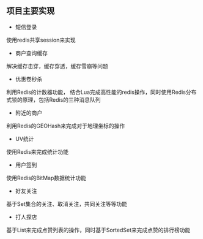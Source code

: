 ## 项目主要实现

* 短信登录

使用redis共享session来实现

* 商户查询缓存

解决缓存击穿，缓存穿透，缓存雪崩等问题

* 优惠卷秒杀

利用Redis的计数器功能， 结合Lua完成高性能的redis操作，同时使用Redis分布式锁的原理，包括Redis的三种消息队列

* 附近的商户

利用Redis的GEOHash来完成对于地理坐标的操作

* UV统计

使用Redis来完成统计功能

* 用户签到

使用Redis的BitMap数据统计功能

* 好友关注

基于Set集合的关注、取消关注，共同关注等等功能

* 打人探店

基于List来完成点赞列表的操作，同时基于SortedSet来完成点赞的排行榜功能
